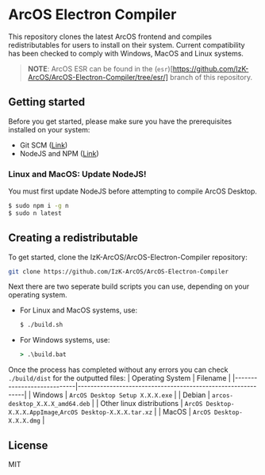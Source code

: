 # ArcOS Electron Compiler

This repository clones the latest ArcOS frontend and compiles redistributables for users to install on their system. Current compatibility has been checked to comply with Windows, MacOS and Linux systems.

> **NOTE**: ArcOS ESR can be found in the (`esr`)[https://github.com/IzK-ArcOS/ArcOS-Electron-Compiler/tree/esr/] branch of this repository.

## Getting started

Before you get started, please make sure you have the prerequisites installed on your system:

- Git SCM ([Link](https://git-scm.com/downloads))
- NodeJS and NPM ([Link](https://nodejs.org/))

### Linux and MacOS: Update NodeJS!

You must first update NodeJS before attempting to compile ArcOS Desktop.

```bash
$ sudo npm i -g n
$ sudo n latest
```

## Creating a redistributable

To get started, clone the IzK-ArcOS/ArcOS-Electron-Compiler repository:

```bash
git clone https://github.com/IzK-ArcOS/ArcOS-Electron-Compiler
```

Next there are two seperate build scripts you can use, depending on your operating system.

- For Linux and MacOS systems, use:
  ```bash
  $ ./build.sh
  ```
- For Windows systems, use:
  ```bat
  > .\build.bat
  ```

Once the process has completed without any errors you can check `./build/dist` for the outputted files:
| Operating System | Filename |
|----------------------------|-------------------------------------------------------------|
| Windows | `ArcOS Desktop Setup X.X.X.exe` |
| Debian | `arcos-desktop_X.X.X_amd64.deb` |
| Other linux distributions | `ArcOS Desktop-X.X.X.AppImage`,`ArcOS Desktop-X.X.X.tar.xz` |
| MacOS | `ArcOS Desktop-X.X.X.dmg` |

## License

MIT
